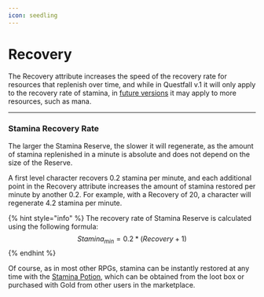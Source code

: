 ```yaml
---
icon: seedling
---
```


# Recovery

The Recovery attribute increases the speed of the recovery rate for resources that replenish over time, and while in Questfall v.1 it will only apply to the recovery rate of stamina, in [future versions](../../../roadmap/future-versions.md) it may apply to more resources, such as mana.

***

### Stamina Recovery Rate

The larger the Stamina Reserve, the slower it will regenerate, as the amount of stamina replenished in a minute is absolute and does not depend on the size of the Reserve.

A first level character recovers 0.2 stamina per minute, and each additional point in the Recovery attribute increases the amount of stamina restored per minute by another 0.2. For example, with a Recovery of 20, a character will regenerate 4.2 stamina per minute.

{% hint style="info" %}
The recovery rate of Stamina Reserve is calculated using the following formula:\
$$Stamina_{min}=0.2*(Recovery+1)$$
{% endhint %}

Of course, as in most other RPGs, stamina can be instantly restored at any time with the [Stamina Potion](../rpg-items/potions.md), which can be obtained from the loot box or purchased with Gold from other users in the marketplace.
